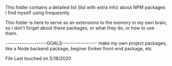 This folder contains a detailed list (list with extra info) about NPM packages i find myself using frequesntly.  

This folder is here to serve as an extensions to the memory in my own brain, so i don't forget about these packages, or what they do, or how to use them.

--------------------GOALS-----------------
make my own project packages, like a Node backend package, beginer Ember front-end package, etc

File Last touched on 5/18/2020